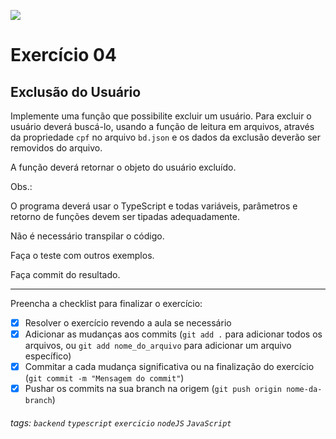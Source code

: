 ![](https://i.imgur.com/xG74tOh.png)

# Exercício 04

## Exclusão do Usuário

Implemente uma função que possibilite excluir um usuário. Para excluir o usuário deverá buscá-lo, usando a função de leitura em arquivos, através da propriedade `cpf` no arquivo `bd.json` e os dados da exclusão deverão ser removidos do arquivo.

A função deverá retornar o objeto do usuário excluído.

Obs.:

O programa deverá usar o TypeScript e todas variáveis, parâmetros e retorno de funções devem ser tipadas adequadamente.

Não é necessário transpilar o código.

Faça o teste com outros exemplos.

Faça commit do resultado.

---

Preencha a checklist para finalizar o exercício:

-   [x] Resolver o exercício revendo a aula se necessário
-   [x] Adicionar as mudanças aos commits (`git add .` para adicionar todos os arquivos, ou `git add nome_do_arquivo` para adicionar um arquivo específico)
-   [x] Commitar a cada mudança significativa ou na finalização do exercício (`git commit -m "Mensagem do commit"`)
-   [x] Pushar os commits na sua branch na origem (`git push origin nome-da-branch`)

###### tags: `backend` `typescript` `exercicio` `nodeJS` `JavaScript`
